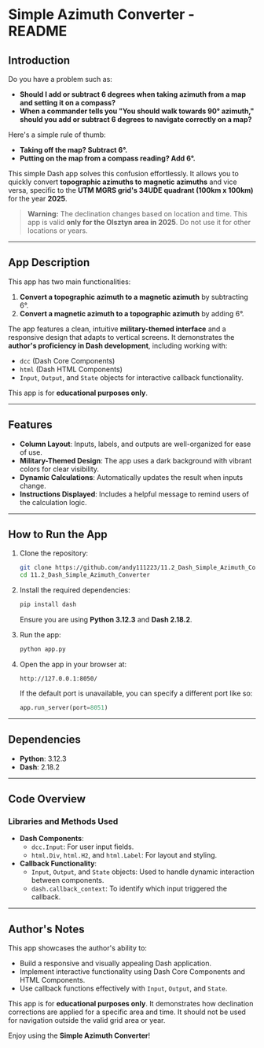 # Simple Azimuth Converter - README

## Introduction
Do you have a problem such as:

- **Should I add or subtract 6 degrees when taking azimuth from a map and setting it on a compass?**
- **When a commander tells you "You should walk towards 90° azimuth," should you add or subtract 6 degrees to navigate correctly on a map?**

Here's a simple rule of thumb:
- **Taking off the map? Subtract 6°.**
- **Putting on the map from a compass reading? Add 6°.**

This simple Dash app solves this confusion effortlessly. It allows you to quickly convert **topographic azimuths to magnetic azimuths** and vice versa, specific to the **UTM MGRS grid's 34UDE quadrant (100km x 100km)** for the year **2025**. 

> **Warning:** The declination changes based on location and time. This app is valid **only for the Olsztyn area in 2025**. Do not use it for other locations or years.

---

## App Description
This app has two main functionalities:
1. **Convert a topographic azimuth to a magnetic azimuth** by subtracting 6°.
2. **Convert a magnetic azimuth to a topographic azimuth** by adding 6°.

The app features a clean, intuitive **military-themed interface** and a responsive design that adapts to vertical screens. It demonstrates the **author's proficiency in Dash development**, including working with:
- `dcc` (Dash Core Components)
- `html` (Dash HTML Components)
- `Input`, `Output`, and `State` objects for interactive callback functionality.

This app is for **educational purposes only**.

---

## Features
- **Column Layout**: Inputs, labels, and outputs are well-organized for ease of use.
- **Military-Themed Design**: The app uses a dark background with vibrant colors for clear visibility.
- **Dynamic Calculations**: Automatically updates the result when inputs change.
- **Instructions Displayed**: Includes a helpful message to remind users of the calculation logic.

---

## How to Run the App
1. Clone the repository:
   ```bash
   git clone https://github.com/andy111223/11.2_Dash_Simple_Azimuth_Converter.git
   cd 11.2_Dash_Simple_Azimuth_Converter
   ```
2. Install the required dependencies:
   ```bash
   pip install dash
   ```
   Ensure you are using **Python 3.12.3** and **Dash 2.18.2**.

3. Run the app:
   ```bash
   python app.py
   ```

4. Open the app in your browser at:
   ```
   http://127.0.0.1:8050/
   ```
   If the default port is unavailable, you can specify a different port like so:
   ```python
   app.run_server(port=8051)
   ```

---

## Dependencies
- **Python**: 3.12.3
- **Dash**: 2.18.2

---

## Code Overview
### Libraries and Methods Used
- **Dash Components**:
  - `dcc.Input`: For user input fields.
  - `html.Div`, `html.H2`, and `html.Label`: For layout and styling.
- **Callback Functionality**:
  - `Input`, `Output`, and `State` objects: Used to handle dynamic interaction between components.
  - `dash.callback_context`: To identify which input triggered the callback.

---

## Author's Notes
This app showcases the author's ability to:
- Build a responsive and visually appealing Dash application.
- Implement interactive functionality using Dash Core Components and HTML Components.
- Use callback functions effectively with `Input`, `Output`, and `State`.

This app is for **educational purposes only**. It demonstrates how declination corrections are applied for a specific area and time. It should not be used for navigation outside the valid grid area or year.

Enjoy using the **Simple Azimuth Converter**!